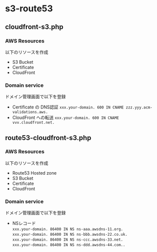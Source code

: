 # s3-route53

## cloudfront-s3.php

### AWS Resources

以下のリソースを作成

* S3 Bucket
* Certificate
* CloudFront

### Domain service

ドメイン管理画面で以下を登録

* Certificate の DNS認証
`xxx.your-domain. 600 IN CNAME zzz.yyy.acm-validations.aws.`
* CloudFront への転送
`xxx.your-domain. 600 IN CNAME vvv.cloudfront.net.`

## route53-cloudfront-s3.php

### AWS Resources

以下のリソースを作成

* Route53 Hosted zone
* S3 Bucket
* Certificate
* CloudFront

### Domain service

ドメイン管理画面で以下を登録

* NSレコード  
`xxx.your-domain. 86400 IN NS ns-aaa.awsdns-11.org.`  
`xxx.your-domain. 86400 IN NS ns-bbb.awsdns-22.co.uk.`  
`xxx.your-domain. 86400 IN NS ns-ccc.awsdns-33.net.`  
`xxx.your-domain. 86400 IN NS ns-ddd.awsdns-44.com..`  
